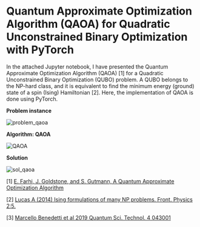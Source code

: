 # Quantum Approximate Optimization Algorithm (QAOA) for Quadratic Unconstrained Binary Optimization with PyTorch

In the attached Jupyter notebook, I have presented the Quantum Approximate Optimization Algorithm (QAOA) [1] for a Quadratic Unconstrained Binary Optimization (QUBO) problem. A QUBO belongs to the NP-hard class, and it is equivalent to find the minimum energy (ground) state of a spin (Ising) Hamiltonian [2]. Here, the implementation of QAOA is done using PyTorch.

__Problem instance__ 

![problem_qaoa](https://github.com/ArunSehrawat/Quantum_Approximate_Optimization_Algorithm_for_Quadratic_Unconstrained_Binary_Optimization_PyTorch/assets/99533657/6f879a19-de03-466c-a870-43776e34f092)

__Algorithm: QAOA__ 

![QAOA](https://github.com/ArunSehrawat/Quantum_Approximate_Optimization_Algorithm_for_Quadratic_Unconstrained_Binary_Optimization_PyTorch/assets/99533657/778e1c61-d16f-420a-918a-bc8ad668920d)


__Solution__ 

![sol_qaoa](https://github.com/ArunSehrawat/Quantum_Approximate_Optimization_Algorithm_for_Quadratic_Unconstrained_Binary_Optimization_PyTorch/assets/99533657/dd2f088d-6458-4d76-a822-9cee5c10b77c)


[1] [E. Farhi, J. Goldstone, and S. Gutmann, A Quantum Approximate Optimization Algorithm](https://doi.org/10.48550/arXiv.1411.4028)

[2] [Lucas A (2014) Ising formulations of many NP problems. Front. Physics 2:5.](https://doi.org/10.3389/fphy.2014.00005)

[3] [Marcello Benedetti et al 2019 Quantum Sci. Technol. 4 043001](https://iopscience.iop.org/article/10.1088/2058-9565/ab4eb5)
